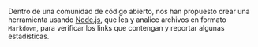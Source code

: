 Dentro de una comunidad de código abierto, nos han propuesto crear una
herramienta usando [Node.js](jjjjjj), que lea y analice archivos
en formato `Markdown`, para verificar los links que contengan y reportar
algunas estadísticas.
